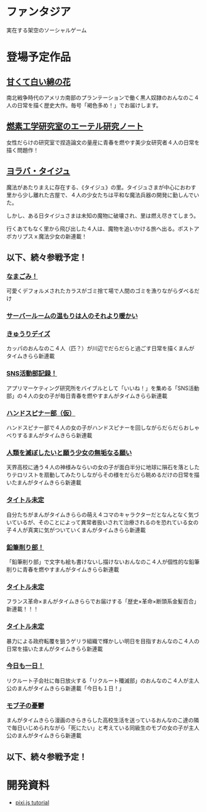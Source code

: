 # ファンタジア
実在する架空のソーシャルゲーム

# 登場予定作品

## [甘くて白い綿の花](https://twitter.com/tikal/status/867053860019253248)

南北戦争時代のアメリカ南部のプランテーションで働く黒人奴隷のおんなのこ４人の日常を描く歴史大作。毎号「褐色多め！」でお届けします。

## [燃素工学研究室のエーテル研究ノート](https://twitter.com/tikal/status/917382944976658433)

女性だらけの研究室で捏造論文の量産に青春を燃やす美少女研究者４人の日常を描く問題作！

## [ヨラバ・タイジュ](https://github.com/YorabaTaiju/Novel)

魔法があたりまえに存在する、《タイジュ》の里。タイジュさまが中心におわす里から少し離れた古屋で、４人の少女たちは平和な魔法兵器の開発に勤しんでいた。

しかし、ある日タイジュさまは未知の魔物に破壊され、里は燃え尽きてしまう。

行くあてもなく里から飛び出した４人は、魔物を追いかける旅へ出る。ポストアポカリプスｘ魔法少女の新連載！

## 以下、続々参戦予定！

### [なまごみ！](https://twitter.com/tikal/status/927756412175790080)

可愛くデフォルメされたカラスがゴミ捨て場で人間のゴミを漁りながらダベるだけ

### [サーバールームの温もりは人のそれより暖かい](https://twitter.com/tikal/status/890467044335927297)

### [きゅうりデイズ](https://twitter.com/tikal/status/887628155476877312)

カッパのおんなのこ４人（匹？）が川辺でだらだらと過ごす日常を描くまんがタイムきらら新連載

### [SNS活動部記録！](https://twitter.com/tikal/status/885559787244486656)

アプリマーケティング研究所をバイブルとして「いいね！」を集める「SNS活動部」の４人の女の子が毎日青春を燃やすまんがタイムきらら新連載

### [ハンドスピナー部（仮）](https://twitter.com/tikal/status/885559787244486656)

ハンドスピナー部で４人の女の子がハンドスピナーを回しながらだらだらおしゃべりするまんがタイムきらら新連載

### [人類を滅ぼしたいと願う少女の無垢なる願い](https://twitter.com/tikal/status/882561449180053504)

天界高校に通う４人の神様みならいの女の子が面白半分に地球に隕石を落としたりテロリストを扇動してみたりしながらその様をだらだら眺めるだけの日常を描いたまんがタイムきらら新連載

### [タイトル未定](https://twitter.com/tikal/status/882280306262237184)

自分たちがまんがタイムきららの萌え４コマのキャラクターだとなんとなく気づいているが、そのことによって異常者扱いされて治療されるのを恐れている女の子４人が真実に気がついていくまんがタイムきらら新連載

### [鉛筆削り部！](https://twitter.com/tikal/status/869683779304013826)

「鉛筆削り部」で文字も絵も書けないし描けないおんなのこ４人が個性的な鉛筆削りに青春を燃やすまんがタイムきらら新連載

### [タイトル未定](https://twitter.com/tikal/status/869487414183514112)

フランス革命×まんがタイムきららでお届けする「歴史×革命×断頭系金髪百合」新連載！！！

### [タイトル未定](https://twitter.com/tikal/status/869485238010781697)

暴力による政府転覆を狙うゲリラ組織で輝かしい明日を目指すおんなのこ４人の日常を描いたまんがタイムきらら新連載

### [今日も一日！](https://twitter.com/tikal/status/867321122433286148)

リクルート子会社に毎日放火する「リクルート殲滅部」のおんなのこ４人が主人公のまんがタイムきらら新連載「今日も１日！」

### [モブ子の憂鬱](https://twitter.com/tikal/status/862313271847657472)

まんがタイムきらら漫画のきらきらした高校生活を送っているおんなのこ達の隣で毎日いじめられながら「死にたい」と考えている同級生のモブの女の子が主人公のまんがタイムきらら新連載

## 以下、続々参戦予定！

# 開発資料

 - [pixi.js tutorial](https://github.com/kittykatattack/learningPixi)